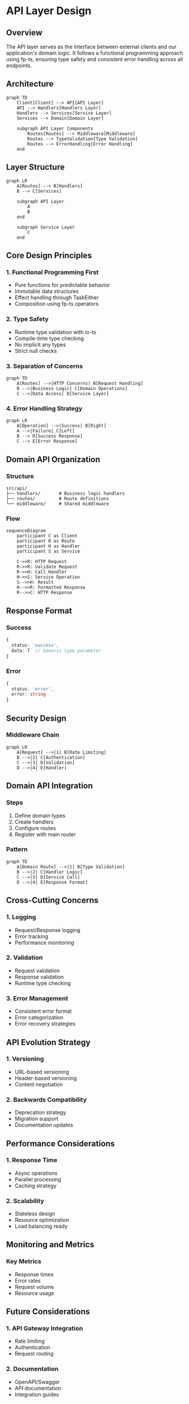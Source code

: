 # API Layer Design

## Overview

The API layer serves as the interface between external clients and our application's domain logic. It follows a functional programming approach using fp-ts, ensuring type safety and consistent error handling across all endpoints.

## Architecture

```mermaid
graph TD
    Client[Client] --> API[API Layer]
    API --> Handlers[Handlers Layer]
    Handlers --> Services[Service Layer]
    Services --> Domain[Domain Layer]

    subgraph API Layer Components
        Routes[Routes] --> Middleware[Middleware]
        Routes --> TypeValidation[Type Validation]
        Routes --> ErrorHandling[Error Handling]
    end
```

## Layer Structure

```mermaid
graph LR
    A[Routes] --> B[Handlers]
    B --> C[Services]

    subgraph API Layer
        A
        B
    end

    subgraph Service Layer
        C
    end
```

## Core Design Principles

### 1. Functional Programming First

- Pure functions for predictable behavior
- Immutable data structures
- Effect handling through TaskEither
- Composition using fp-ts operators

### 2. Type Safety

- Runtime type validation with io-ts
- Compile-time type checking
- No implicit any types
- Strict null checks

### 3. Separation of Concerns

```mermaid
graph TD
    A[Routes] -->|HTTP Concerns| B[Request Handling]
    B -->|Business Logic| C[Domain Operations]
    C -->|Data Access| D[Service Layer]
```

### 4. Error Handling Strategy

```mermaid
graph LR
    A[Operation] -->|Success| B[Right]
    A -->|Failure| C[Left]
    B --> D[Success Response]
    C --> E[Error Response]
```

## Domain API Organization

### Structure

```
src/api/
├── handlers/       # Business logic handlers
├── routes/         # Route definitions
└── middleware/     # Shared middleware
```

### Flow

```mermaid
sequenceDiagram
    participant C as Client
    participant R as Route
    participant H as Handler
    participant S as Service

    C->>R: HTTP Request
    R->>R: Validate Request
    R->>H: Call Handler
    H->>S: Service Operation
    S-->>H: Result
    H-->>R: Formatted Response
    R-->>C: HTTP Response
```

## Response Format

### Success

```typescript
{
  status: 'success',
  data: T  // Generic type parameter
}
```

### Error

```typescript
{
  status: 'error',
  error: string
}
```

## Security Design

### Middleware Chain

```mermaid
graph LR
    A[Request] -->|1| B[Rate Limiting]
    B -->|2| C[Authentication]
    C -->|3| D[Validation]
    D -->|4| E[Handler]
```

## Domain API Integration

### Steps

1. Define domain types
2. Create handlers
3. Configure routes
4. Register with main router

### Pattern

```mermaid
graph TD
    A[Domain Route] -->|1| B[Type Validation]
    B -->|2| C[Handler Logic]
    C -->|3| D[Service Call]
    D -->|4| E[Response Format]
```

## Cross-Cutting Concerns

### 1. Logging

- Request/Response logging
- Error tracking
- Performance monitoring

### 2. Validation

- Request validation
- Response validation
- Runtime type checking

### 3. Error Management

- Consistent error format
- Error categorization
- Error recovery strategies

## API Evolution Strategy

### 1. Versioning

- URL-based versioning
- Header-based versioning
- Content negotiation

### 2. Backwards Compatibility

- Deprecation strategy
- Migration support
- Documentation updates

## Performance Considerations

### 1. Response Time

- Async operations
- Parallel processing
- Caching strategy

### 2. Scalability

- Stateless design
- Resource optimization
- Load balancing ready

## Monitoring and Metrics

### Key Metrics

- Response times
- Error rates
- Request volume
- Resource usage

## Future Considerations

### 1. API Gateway Integration

- Rate limiting
- Authentication
- Request routing

### 2. Documentation

- OpenAPI/Swagger
- API documentation
- Integration guides
